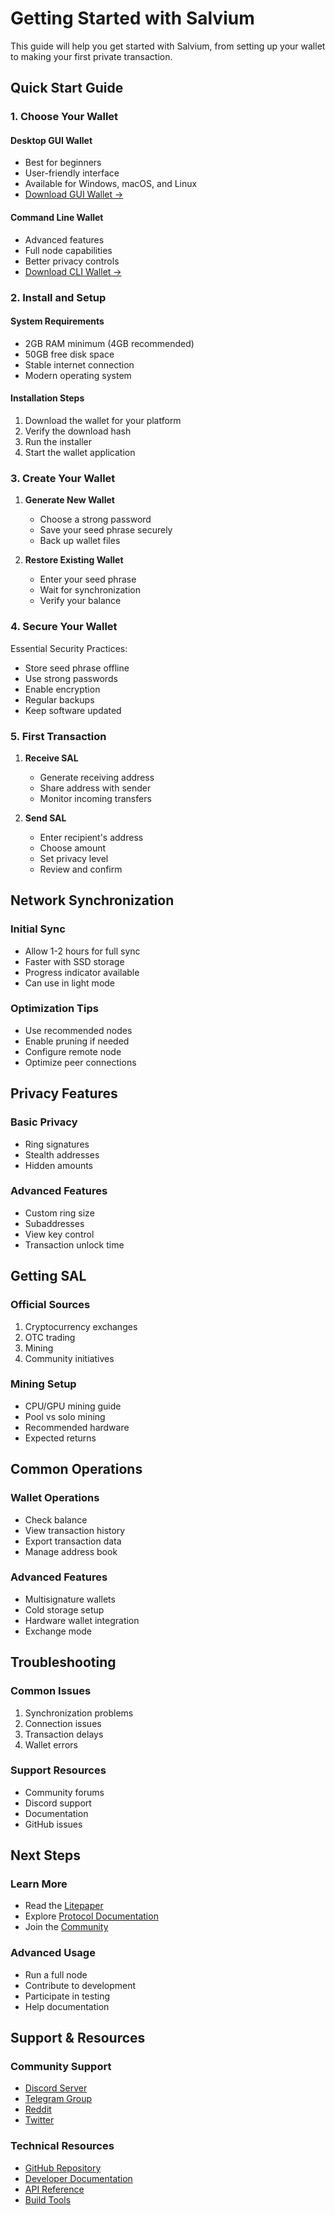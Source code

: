 # Getting Started with Salvium

This guide will help you get started with Salvium, from setting up your wallet to making your first private transaction.

## Quick Start Guide

### 1. Choose Your Wallet

#### Desktop GUI Wallet
- Best for beginners
- User-friendly interface
- Available for Windows, macOS, and Linux
- [Download GUI Wallet →](../wallets/gui-wallet-guide.md)

#### Command Line Wallet
- Advanced features
- Full node capabilities
- Better privacy controls
- [Download CLI Wallet →](../wallets/cli-wallet-guide.md)

### 2. Install and Setup

#### System Requirements
- 2GB RAM minimum (4GB recommended)
- 50GB free disk space
- Stable internet connection
- Modern operating system

#### Installation Steps
1. Download the wallet for your platform
2. Verify the download hash
3. Run the installer
4. Start the wallet application

### 3. Create Your Wallet

1. **Generate New Wallet**
   - Choose a strong password
   - Save your seed phrase securely
   - Back up wallet files

2. **Restore Existing Wallet**
   - Enter your seed phrase
   - Wait for synchronization
   - Verify your balance

### 4. Secure Your Wallet

Essential Security Practices:
- Store seed phrase offline
- Use strong passwords
- Enable encryption
- Regular backups
- Keep software updated

### 5. First Transaction

1. **Receive SAL**
   - Generate receiving address
   - Share address with sender
   - Monitor incoming transfers

2. **Send SAL**
   - Enter recipient's address
   - Choose amount
   - Set privacy level
   - Review and confirm

## Network Synchronization

### Initial Sync
- Allow 1-2 hours for full sync
- Faster with SSD storage
- Progress indicator available
- Can use in light mode

### Optimization Tips
- Use recommended nodes
- Enable pruning if needed
- Configure remote node
- Optimize peer connections

## Privacy Features

### Basic Privacy
- Ring signatures
- Stealth addresses
- Hidden amounts

### Advanced Features
- Custom ring size
- Subaddresses
- View key control
- Transaction unlock time

## Getting SAL

### Official Sources
1. Cryptocurrency exchanges
2. OTC trading
3. Mining
4. Community initiatives

### Mining Setup
- CPU/GPU mining guide
- Pool vs solo mining
- Recommended hardware
- Expected returns

## Common Operations

### Wallet Operations
- Check balance
- View transaction history
- Export transaction data
- Manage address book

### Advanced Features
- Multisignature wallets
- Cold storage setup
- Hardware wallet integration
- Exchange mode

## Troubleshooting

### Common Issues
1. Synchronization problems
2. Connection issues
3. Transaction delays
4. Wallet errors

### Support Resources
- Community forums
- Discord support
- Documentation
- GitHub issues

## Next Steps

### Learn More
- Read the [Litepaper](litepaper.md)
- Explore [Protocol Documentation](../protocol/index.md)
- Join the [Community](get-involved.md)

### Advanced Usage
- Run a full node
- Contribute to development
- Participate in testing
- Help documentation

## Support & Resources

### Community Support
- [Discord Server](https://discord.gg/salvium)
- [Telegram Group](https://t.me/salvium)
- [Reddit](https://reddit.com/r/salvium)
- [Twitter](https://twitter.com/salvium)

### Technical Resources
- [GitHub Repository](https://github.com/salvium)
- [Developer Documentation](../protocol/index.md)
- [API Reference](../protocol/daemon-rpc.md)
- [Build Tools](https://github.com/salvium/tools)
